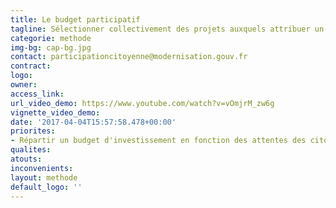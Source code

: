 ```yaml
---
title: Le budget participatif
tagline: Sélectionner collectivement des projets auxquels attribuer un budget
categorie: methode
img-bg: cap-bg.jpg
contact: participationcitoyenne@modernisation.gouv.fr
contract:
logo:
owner:
access_link:
url_video_demo: https://www.youtube.com/watch?v=vOmjrM_zw6g
vignette_video_demo:
date: '2017-04-04T15:57:58.478+00:00'
priorites:
- Répartir un budget d'investissement en fonction des attentes des citoyens
qualites:
atouts:
inconvenients:
layout: methode
default_logo: ''
---
```


